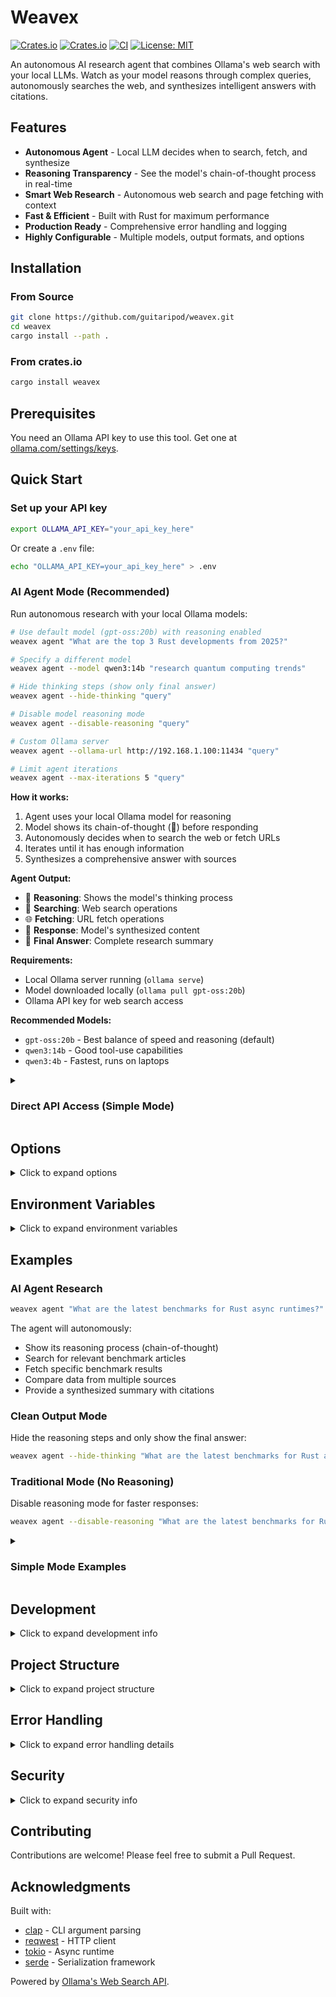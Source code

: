 # Weavex

[![Crates.io](https://img.shields.io/crates/v/weavex)](https://crates.io/crates/weavex)
[![Crates.io](https://img.shields.io/crates/d/weavex)](https://crates.io/crates/weavex)
[![CI](https://github.com/guitaripod/Weavex/actions/workflows/ci.yml/badge.svg)](https://github.com/guitaripod/Weavex/actions/workflows/ci.yml)
[![License: MIT](https://img.shields.io/badge/License-MIT-yellow.svg)](https://opensource.org/licenses/MIT)

An autonomous AI research agent that combines Ollama's web search with your local LLMs. Watch as your model reasons through complex queries, autonomously searches the web, and synthesizes intelligent answers with citations.

## Features

- **Autonomous Agent** - Local LLM decides when to search, fetch, and synthesize
- **Reasoning Transparency** - See the model's chain-of-thought process in real-time
- **Smart Web Research** - Autonomous web search and page fetching with context
- **Fast & Efficient** - Built with Rust for maximum performance
- **Production Ready** - Comprehensive error handling and logging
- **Highly Configurable** - Multiple models, output formats, and options

## Installation

### From Source

```bash
git clone https://github.com/guitaripod/weavex.git
cd weavex
cargo install --path .
```

### From crates.io

```bash
cargo install weavex
```

## Prerequisites

You need an Ollama API key to use this tool. Get one at [ollama.com/settings/keys](https://ollama.com/settings/keys).

## Quick Start

### Set up your API key

```bash
export OLLAMA_API_KEY="your_api_key_here"
```

Or create a `.env` file:

```bash
echo "OLLAMA_API_KEY=your_api_key_here" > .env
```

### AI Agent Mode (Recommended)

Run autonomous research with your local Ollama models:

```bash
# Use default model (gpt-oss:20b) with reasoning enabled
weavex agent "What are the top 3 Rust developments from 2025?"

# Specify a different model
weavex agent --model qwen3:14b "research quantum computing trends"

# Hide thinking steps (show only final answer)
weavex agent --hide-thinking "query"

# Disable model reasoning mode
weavex agent --disable-reasoning "query"

# Custom Ollama server
weavex agent --ollama-url http://192.168.1.100:11434 "query"

# Limit agent iterations
weavex agent --max-iterations 5 "query"
```

**How it works:**
1. Agent uses your local Ollama model for reasoning
2. Model shows its chain-of-thought (🧠) before responding
3. Autonomously decides when to search the web or fetch URLs
4. Iterates until it has enough information
5. Synthesizes a comprehensive answer with sources

**Agent Output:**
- 🧠 **Reasoning**: Shows the model's thinking process
- 🔎 **Searching**: Web search operations
- 🌐 **Fetching**: URL fetch operations
- 💬 **Response**: Model's synthesized content
- 📝 **Final Answer**: Complete research summary

**Requirements:**
- Local Ollama server running (`ollama serve`)
- Model downloaded locally (`ollama pull gpt-oss:20b`)
- Ollama API key for web search access

**Recommended Models:**
- `gpt-oss:20b` - Best balance of speed and reasoning (default)
- `qwen3:14b` - Good tool-use capabilities
- `qwen3:4b` - Fastest, runs on laptops

<details>
<summary><h3>Direct API Access (Simple Mode)</h3></summary>

For quick searches without the agent, you can use the direct API mode:

### Basic Search

```bash
weavex "what is rust programming"
```

### Limit Results

```bash
weavex --max-results 5 "best practices for async rust"
```

### JSON Output

```bash
weavex --json "machine learning trends 2025"
```

### Fetch a Specific URL

```bash
weavex fetch https://example.com
```

### Advanced Options

```bash
# Pass API key via flag
weavex --api-key YOUR_KEY "query here"

# Verbose logging
weavex --verbose "debugging query"
```

</details>

## Options

<details>
<summary>Click to expand options</summary>

### Global Options
```
  -k, --api-key <API_KEY>          Ollama API key (can also use OLLAMA_API_KEY env var)
  -m, --max-results <NUM>          Maximum number of search results to return
  -j, --json                       Output results as JSON
  -v, --verbose                    Enable verbose logging
      --timeout <SECONDS>          Request timeout in seconds [default: 30]
  -h, --help                       Print help
  -V, --version                    Print version
```

### Commands
```
  fetch  Fetch and parse a specific URL
  agent  Run an AI agent with web search capabilities
  help   Print this message or the help of the given subcommand(s)
```

### Agent Options
```
  -m, --model <MODEL>              Local Ollama model to use [default: gpt-oss:20b]
      --ollama-url <URL>           Local Ollama server URL [default: http://localhost:11434]
      --max-iterations <NUM>       Maximum agent iterations [default: 10]
      --hide-thinking              Hide agent thinking steps (show only final result)
      --disable-reasoning          Disable model reasoning (thinking mode)
```

</details>

## Environment Variables

<details>
<summary>Click to expand environment variables</summary>

- `OLLAMA_API_KEY` - Your Ollama API key (required)
- `OLLAMA_BASE_URL` - Base URL for the API (default: `https://ollama.com/api`)
- `OLLAMA_TIMEOUT` - Request timeout in seconds (default: 30)

</details>

## Examples

### AI Agent Research

```bash
weavex agent "What are the latest benchmarks for Rust async runtimes?"
```

The agent will autonomously:
- Show its reasoning process (chain-of-thought)
- Search for relevant benchmark articles
- Fetch specific benchmark results
- Compare data from multiple sources
- Provide a synthesized summary with citations

### Clean Output Mode

Hide the reasoning steps and only show the final answer:

```bash
weavex agent --hide-thinking "What are the latest benchmarks for Rust async runtimes?"
```

### Traditional Mode (No Reasoning)

Disable reasoning mode for faster responses:

```bash
weavex agent --disable-reasoning "What are the latest benchmarks for Rust async runtimes?"
```

<details>
<summary><h3>Simple Mode Examples</h3></summary>

### Research a Topic

```bash
weavex "latest rust async runtime benchmarks"
```

### Compare Technologies

```bash
weavex --max-results 10 "tokio vs async-std performance"
```

### Extract Page Content

```bash
weavex fetch https://blog.rust-lang.org/
```

### Integrate with Other Tools

```bash
weavex --json "rust web frameworks" | jq '.results[0].url'
```

</details>

## Development

<details>
<summary>Click to expand development info</summary>

### Build

```bash
cargo build
```

### Run Tests

```bash
cargo test
```

### Release Build

```bash
cargo build --release
```

The release binary will be optimized with LTO and stripped of debug symbols.

</details>

## Project Structure

<details>
<summary>Click to expand project structure</summary>

```
src/
├── main.rs        - Application entry point and orchestration
├── agent.rs       - AI agent loop with tool execution
├── cli.rs         - CLI argument parsing with clap
├── client.rs      - Ollama web search API client
├── config.rs      - Configuration management
├── error.rs       - Custom error types with thiserror
├── formatter.rs   - Output formatting (human & JSON)
└── ollama_local.rs - Local Ollama chat API client
```

</details>

## Error Handling

<details>
<summary>Click to expand error handling details</summary>

The tool provides clear, actionable error messages:

- Missing API key → Instructions to set `OLLAMA_API_KEY`
- Network errors → Details about connection failures
- API errors → Status codes and error messages from Ollama
- Invalid responses → Clear parsing error descriptions

</details>

## Security

<details>
<summary>Click to expand security info</summary>

- API keys are never logged or printed
- `.env` files are gitignored by default
- Uses `rustls-tls` for secure HTTPS connections
- No hardcoded credentials or secrets

</details>

## Contributing

Contributions are welcome! Please feel free to submit a Pull Request.

## Acknowledgments

Built with:
- [clap](https://github.com/clap-rs/clap) - CLI argument parsing
- [reqwest](https://github.com/seanmonstar/reqwest) - HTTP client
- [tokio](https://github.com/tokio-rs/tokio) - Async runtime
- [serde](https://github.com/serde-rs/serde) - Serialization framework

Powered by [Ollama's Web Search API](https://ollama.com/blog/web-search).